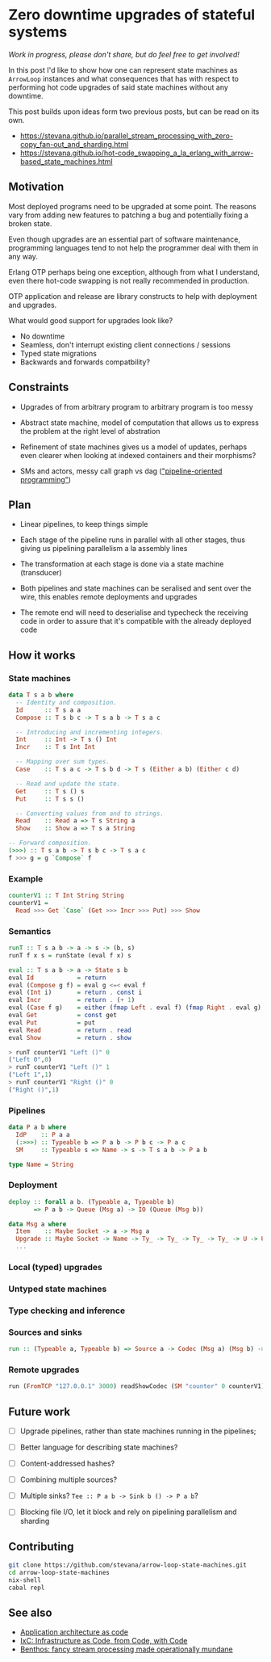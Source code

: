 # Zero downtime upgrades of stateful systems

*Work in progress, please don't share, but do feel free to get involved!*

In this post I'd like to show how one can represent state machines as
`ArrowLoop` instances and what consequences that has with respect to performing
hot code upgrades of said state machines without any downtime.

This post builds upon ideas form two previous posts, but can be read on its own.

* https://stevana.github.io/parallel_stream_processing_with_zero-copy_fan-out_and_sharding.html
* https://stevana.github.io/hot-code_swapping_a_la_erlang_with_arrow-based_state_machines.html

## Motivation

Most deployed programs need to be upgraded at some point. The reasons vary from
adding new features to patching a bug and potentially fixing a broken state.

Even though upgrades are an essential part of software maintenance, programming
languages tend to not help the programmer deal with them in any way.

Erlang OTP perhaps being one exception, although from what I understand, even
there hot-code swapping is not really recommended in production.

OTP application and release are library constructs to help with deployment and
upgrades.

What would good support for upgrades look like?

* No downtime
* Seamless, don't interrupt existing client connections / sessions
* Typed state migrations
* Backwards and forwards compatbility?

## Constraints

* Upgrades of from arbitrary program to arbitrary program is too messy

* Abstract state machine, model of computation that allows us to express the
  problem at the right level of abstration

* Refinement of state machines gives us a model of updates, perhaps even clearer
  when looking at indexed containers and their morphisms?

* SMs and actors, messy call graph vs dag (["pipeline-oriented
  programming"](https://youtu.be/ipceTuJlw-M?t=493))

## Plan

* Linear pipelines, to keep things simple

* Each stage of the pipeline runs in parallel with all other stages, thus giving
  us pipelining parallelism a la assembly lines

* The transformation at each stage is done via a state machine (transducer)

* Both pipelines and state machines can be seralised and sent over the wire,
  this enables remote deployments and upgrades

* The remote end will need to deserialise and typecheck the receiving code in
  order to assure that it's compatible with the already deployed code

## How it works

### State machines

```haskell
data T s a b where
  -- Identity and composition.
  Id      :: T s a a
  Compose :: T s b c -> T s a b -> T s a c

  -- Introducing and incrementing integers.
  Int     :: Int -> T s () Int
  Incr    :: T s Int Int

  -- Mapping over sum types.
  Case    :: T s a c -> T s b d -> T s (Either a b) (Either c d)

  -- Read and update the state.
  Get     :: T s () s
  Put     :: T s s ()

  -- Converting values from and to strings.
  Read    :: Read a => T s String a
  Show    :: Show a => T s a String

-- Forward composition.
(>>>) :: T s a b -> T s b c -> T s a c
f >>> g = g `Compose` f
```

### Example

```haskell
counterV1 :: T Int String String
counterV1 =
  Read >>> Get `Case` (Get >>> Incr >>> Put) >>> Show
```

### Semantics

```haskell
runT :: T s a b -> a -> s -> (b, s)
runT f x s = runState (eval f x) s

eval :: T s a b -> a -> State s b
eval Id            = return
eval (Compose g f) = eval g <=< eval f
eval (Int i)       = return . const i
eval Incr          = return . (+ 1)
eval (Case f g)    = either (fmap Left . eval f) (fmap Right . eval g)
eval Get           = const get
eval Put           = put
eval Read          = return . read
eval Show          = return . show
```

```haskell
> runT counterV1 "Left ()" 0
("Left 0",0)
> runT counterV1 "Left ()" 1
("Left 1",1)
> runT counterV1 "Right ()" 0
("Right ()",1)
```

### Pipelines

```haskell
data P a b where
  IdP    :: P a a
  (:>>>) :: Typeable b => P a b -> P b c -> P a c
  SM     :: Typeable s => Name -> s -> T s a b -> P a b

type Name = String
```

### Deployment
```haskell
deploy :: forall a b. (Typeable a, Typeable b)
       => P a b -> Queue (Msg a) -> IO (Queue (Msg b))
```

```haskell
data Msg a where
  Item    :: Maybe Socket -> a -> Msg a
  Upgrade :: Maybe Socket -> Name -> Ty_ -> Ty_ -> Ty_ -> Ty_ -> U -> U -> Msg a
  ...
```


### Local (typed) upgrades

### Untyped state machines

### Type checking and inference

### Sources and sinks

```haskell
run :: (Typeable a, Typeable b) => Source a -> Codec (Msg a) (Msg b) -> P a b -> Sink b r -> IO r
```

### Remote upgrades

```haskell
run (FromTCP "127.0.0.1" 3000) readShowCodec (SM "counter" 0 counterV1) ToTCP
```

## Future work

- [ ] Upgrade pipelines, rather than state machines running in the pipelines;
- [ ] Better language for describing state machines?
- [ ] Content-addressed hashes?
- [ ] Combining multiple sources?
- [ ] Multiple sinks? `Tee :: P a b -> Sink b () -> P a b`?
- [ ] Blocking file I/O, let it block and rely on pipelining parallelism and sharding


## Contributing

```bash
git clone https://github.com/stevana/arrow-loop-state-machines.git
cd arrow-loop-state-machines
nix-shell
cabal repl
```

## See also

* [Application architecture as
  code](https://www.youtube.com/watch?v=vasvpFRPx9c)
* [IxC: Infrastructure as Code, from Code, with
  Code](https://architectelevator.com/cloud/iac-ifc-trends/)
* [Benthos: fancy stream processing made operationally
  mundane](https://www.benthos.dev/)
